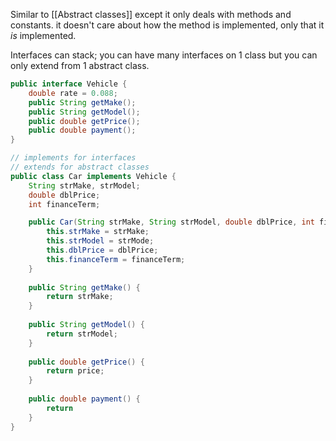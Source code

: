 Similar to [[Abstract classes]] except it only deals with methods and constants. it doesn't care about how the method is implemented, only that it *is* implemented. 

Interfaces can stack; you can have many interfaces on 1 class but you can only extend from 1 abstract class. 

```java
public interface Vehicle {
	double rate = 0.088;
	public String getMake();
	public String getModel();
	public double getPrice();
	public double payment();
}

// implements for interfaces
// extends for abstract classes
public class Car implements Vehicle {
	String strMake, strModel;
	double dblPrice;
	int financeTerm;

	public Car(String strMake, String strModel, double dblPrice, int financeTerm) {
		this.strMake = strMake;
		this.strModel = strMode;
		this.dblPrice = dblPrice;
		this.financeTerm = financeTerm;
	}
	
	public String getMake() {
		return strMake;
	}
	
	public String getModel() {
		return strModel;
	}
	
	public double getPrice() {
		return price;
	}
	
	public double payment() {
		return 
	}
}
```